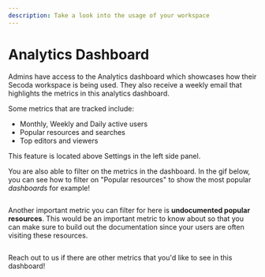```yaml
---
description: Take a look into the usage of your workspace
---
```


# Analytics Dashboard

Admins have access to the Analytics dashboard which showcases how their Secoda workspace is being used. They also receive a weekly email that highlights the metrics in this analytics dashboard.&#x20;

Some metrics that are tracked include:

* Monthly, Weekly and Daily active users
* Popular resources and searches
* Top editors and viewers

This feature is located above Settings in the left side panel.&#x20;

You are also able to filter on the metrics in the dashboard. In the gif below, you can see how to filter on "Popular resources" to show the most popular _dashboards_ for example!

<figure><img src="https://secoda-public-media-assets.s3.amazonaws.com/5b42c5e9-f743-42c7-82a8-f386a22f5906.gif" alt=""><figcaption></figcaption></figure>

Another important metric you can filter for here is **undocumented popular resources**. This would be an important metric to know about so that you can make sure to build out the documentation since your users are often visiting these resources.&#x20;

<figure><img src="https://secoda-public-media-assets.s3.amazonaws.com/bbb4ffc2-d60b-40aa-b757-f60f3af7b51f.gif" alt=""><figcaption></figcaption></figure>

Reach out to us if there are other metrics that you'd like to see in this dashboard!
